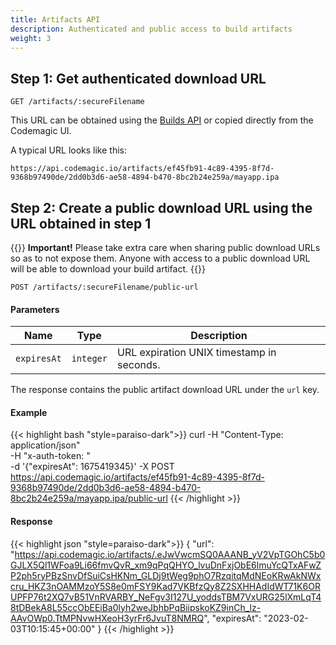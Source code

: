 ```yaml
---
title: Artifacts API
description: Authenticated and public access to build artifacts
weight: 3
---
```


## Step 1: Get authenticated download URL

`GET /artifacts/:secureFilename`

This URL can be obtained using the [Builds API](/rest-api/builds) or copied directly from the Codemagic UI.

A typical URL looks like this:

`https://api.codemagic.io/artifacts/ef45fb91-4c89-4395-8f7d-9368b97490de/2dd0b3d6-ae58-4894-b470-8bc2b24e259a/mayapp.ipa`

## Step 2: Create a public download URL using the URL obtained in step 1

{{<notebox>}}
**Important!** Please take extra care when sharing public download URLs so as to not expose them. Anyone with access to a public download URL will be able to download your build artifact.
{{</notebox>}}

`POST /artifacts/:secureFilename/public-url`

#### Parameters

| **Name**    | **Type**  | **Description**                          |
| ----------- | --------- | ---------------------------------------- |
| `expiresAt` | `integer` | URL expiration UNIX timestamp in seconds. |

The response contains the public artifact download URL under the `url` key.

#### Example

{{< highlight bash "style=paraiso-dark">}}
curl -H "Content-Type: application/json" \
  -H "x-auth-token: <API Token>" \
  -d '{"expiresAt": 1675419345}'
  -X POST https://api.codemagic.io/artifacts/ef45fb91-4c89-4395-8f7d-9368b97490de/2dd0b3d6-ae58-4894-b470-8bc2b24e259a/mayapp.ipa/public-url
{{< /highlight >}}

#### Response

{{< highlight json "style=paraiso-dark">}}
{
  "url": "https://api.codemagic.io/artifacts/.eJwVwcmSQ0AAANB_yV2VpTGOhC5b0GJLX5Ql1WFoa9Li66fmvQvR_xm9qPqQHYO_lvuDnFxjObE6lmuYcQTxAFwZP2ph5ryPBzSnvDfSuiCsHKNm_GLDj9tWeg9phO7RzqitqMdNEoKRwAkNWxcru_HKZ3nOAMMzoY5S8e0mFSY9Kad7VKBfzQy8Z2SXHHAdIdWT71K6ORUPFP76t2XQ7vB51VnRVARBY_NeFgv3I127U_yoddsTBM7VxURG25lXmLqT48tDBekA8L55ccObEEiBa0lyh2weJbhbPqBiipskoKZ9inCh_lz-AAvOWp0.TtMPNvwHXeoH3yrFr6JvuT8NMRQ",
  "expiresAt": "2023-02-03T10:15:45+00:00"
}
{{< /highlight >}}

